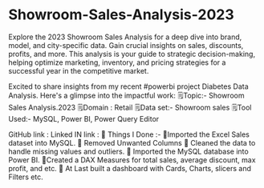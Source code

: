 # Showroom-Sales-Analysis-2023
 Explore the 2023 Showroom Sales Analysis for a deep dive into brand, model, and city-specific data. Gain crucial insights on sales, discounts, profits, and more. This analysis is your guide to strategic decision-making, helping optimize marketing, inventory, and pricing strategies for a successful year in the competitive market.

Excited to share insights from my recent #powerbi project Diabetes Data Analysis.
Here's a glimpse into the impactful work:
🗒Topic:- Showroom Sales Analysis.2023
🗒Domain : Retail
🗒Data set:- Showroom sales
🗒Tool Used:- MySQL, Power BI, Power Query Editor

GitHub link : 
Linked IN link :
📝 Things I Done :-
🔹Imported the Excel Sales dataset into MySQL.
🔹 Removed Unwanted Columns
🔹 Cleaned the data to handle missing values and outliers.
🔹 Imported the MySQL database into Power BI.
🔹Created a DAX Measures for total sales, average discount, max profit, and etc.
🔹 At Last built a dashboard with Cards, Charts, slicers and Filters etc.
